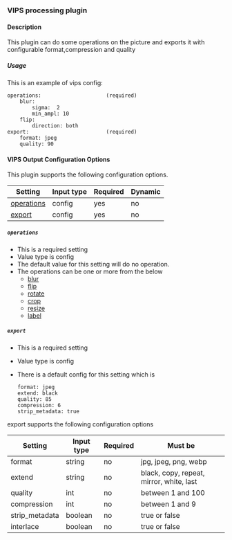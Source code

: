 ### VIPS processing plugin

#### Description

This plugin can do some operations on the picture and exports it with configurable format,compression and quality 

##### Usage
This is an example of vips config:

    operations:                     (required)
        blur:
            sigma:  2
            min_ampl: 10
        flip:
            direction: both
    export:                         (required)
        format: jpeg
        quality: 90
    
#### VIPS Output Configuration Options

This plugin supports the following configuration options.

|Setting   |Input type      |  Required |  Dynamic |
|-----------|----------------------|-----------|-----------|
| [operations](#operations)  |  config        | yes     | no     |
| [export](#export)  |  config            |   yes     | no     |


##### `operations`
 * This is a required setting
 * Value type is config
 * The default value for this setting will do no operation.
 * The operations can be one or more from the below 
    * [blur](./operations_guide/blur.md)
    * [flip](./operations_guide/flip.md)
    * [rotate](./operations_guide/rotate.md)
    * [crop](./operations_guide/crop.md)
    * [resize](./operations_guide/resize.md)
    * [label](./operations_guide/label.md)

 
##### `export`
 * This is a required setting
 * Value type is config
 * There is a default config for this setting which is
      
       format: jpeg
       extend: black
       quality: 85
       compression: 6
       strip_metadata: true
       
 export supports the following configuration options
 
 |Setting   |Input type      |  Required |  Must be
 |-----------|----------------------|-----------|-----------|
 | format |  string        | no     | jpg, jpeg, png, webp    |
 | extend |  string            |   no     | black, copy, repeat, mirror, white, last     |
 | quality |  int        | no     | between 1 and 100     |
 | compression |  int            |   no     | between 1 and 9     |
 | strip_metadata |  boolean        | no     | true or false     |
 | interlace |  boolean            |   no     | true or false     |
